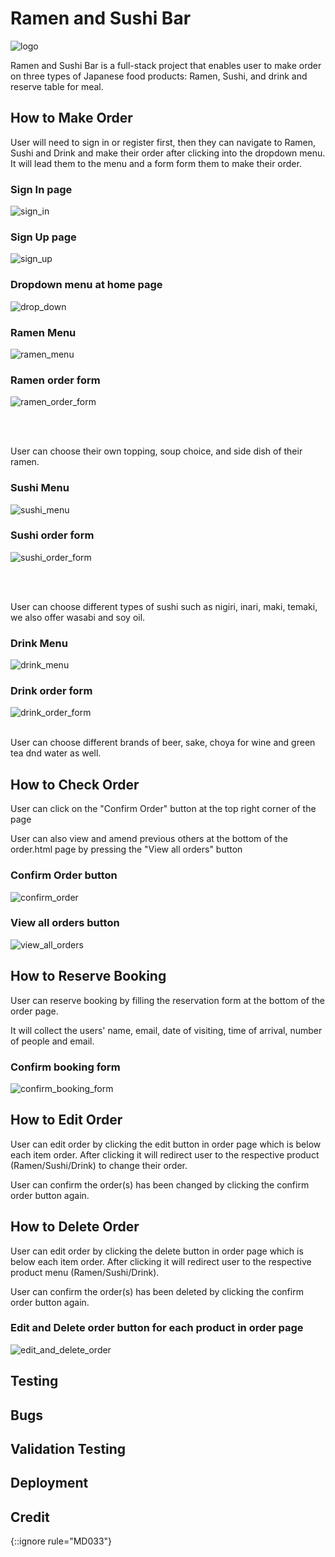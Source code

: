 <h1>Ramen and Sushi Bar</h1>

![logo](static/images/japan-red-cloud.png)

<p>

Ramen and Sushi Bar is a full-stack project that enables user to make order on three types of Japanese food products: Ramen, Sushi, and drink and reserve table for meal.

</p>

<h2>How to Make Order</h2>

<p>User will need to sign in or register first, then they can navigate to Ramen, Sushi and Drink and make their order after clicking into the dropdown menu. It will lead them to the menu and a form form them to make their order.</p>

<h3>Sign In page</h3>

![sign_in](static/documentations/sign_in.png)

<h3>Sign Up page</h3>

![sign_up](static/documentations/sign_up.png)

<h3>Dropdown menu at home page</h3>

![drop_down](static/documentations/dropdown_menu.png)

<h3>Ramen Menu</h3>

![ramen_menu](static/documentations/ramen_menu.png)

<h3>Ramen order form</h3>

![ramen_order_form](static/documentations/ramen_order_form.png)

<br>
<br>
<p>User can choose their own topping, soup choice, and side dish of their ramen.</p>

<h3>Sushi Menu</h3>

![sushi_menu](static/documentations/sushi_menu.png)

<h3>Sushi order form</h3>

![sushi_order_form](static/documentations/sushi_order_form.png)

<br>
<br>
<p>User can choose different types of sushi such as nigiri, inari, maki, temaki, we also offer wasabi and soy oil.</p>

<h3>Drink Menu</h3>

![drink_menu](static/documentations/drink_menu.png)

<h3>Drink order form</h3>

![drink_order_form](static/documentations/drink_order_form.png)
<br>
<br>
<p>User can choose different brands of beer, sake, choya for wine and green tea dnd water as well.</p>

<h2>How to Check Order</h2>

<p>User can click on the "Confirm Order" button at the top right corner of the page</p>
<p>User can also view and amend previous others at the bottom of the order.html page by pressing the "View all orders" button</p>

<h3>Confirm Order button</h3>

![confirm_order](static/documentations/confirm_order.png)

<h3>View all orders button </h3>

![view_all_orders](static/documentations/view_all_order.png)

<h2>How to Reserve Booking</h2>
<p>User can reserve booking by filling the reservation form at the bottom of the order page.</p>
<p>It will collect the users' name, email, date of visiting, time of arrival, number of people and email.</p>

<h3>Confirm booking form</h3>

![confirm_booking_form](static/documentations/confirm_booking_form.png)

<h2>How to Edit Order</h2>
<p>User can edit order by clicking the edit button in order page which is below each item order. After clicking it will redirect user to the respective product (Ramen/Sushi/Drink) to change their order.</p>

<p>User can confirm the order(s) has been changed by clicking the confirm order button again.</p>

<h2>How to Delete Order</h2>
<p>User can edit order by clicking the delete button in order page which is below each item order. After clicking it will redirect user to the respective product menu (Ramen/Sushi/Drink).</p>


<p>User can confirm the order(s) has been deleted by clicking the confirm order button again.</p>

<h3>Edit and Delete order button for each product in order page</h3>

![edit_and_delete_order](static/documentations/edit_and_delete_order.png)

<h2>Testing</h2>

<h2>Bugs</h2>

<h2>Validation Testing</h2>

<h2>Deployment</h2>

<h2>Credit</h2>


{::ignore rule="MD033"}
